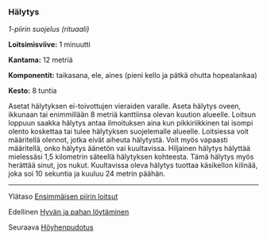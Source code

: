 ### Hälytys

*1-piirin suojelus (rituaali)*

**Loitsimisviive:** 1 minuutti

**Kantama:** 12 metriä

**Komponentit:** taikasana, ele, aines (pieni kello ja pätkä ohutta hopealankaa)

**Kesto:** 8 tuntia

Asetat hälytyksen ei-toivottujen vieraiden varalle. Aseta hälytys
oveen, ikkunaan tai enimmillään 8 metriä kanttiinsa olevan
kuution alueelle. Loitsun loppuun saakka hälytys antaa ilmoituksen
aina kun pikkiriikkinen tai isompi olento koskettaa tai
tulee hälytyksen suojelemalle alueelle. Loitsiessa voit määritellä
olennot, jotka eivät aiheuta hälytystä. Voit myös vapaasti määritellä,
onko hälytys äänetön vai kuultavissa. Hiljainen hälytys
hälyttää mielessäsi 1,5 kilometrin säteellä hälytyksen kohteesta.
Tämä hälytys myös herättää sinut, jos nukut. Kuultavissa oleva
hälytys tuottaa käsikellon kilinää, joka soi 10 sekuntia ja kuuluu
24 metrin päähän.

----

Ylätaso [Ensimmäisen piirin loitsut](1_piirin_loitsut.md)

Edellinen [Hyvän ja pahan löytäminen](Hyvän_ja_pahan_löytäminen.md)

Seuraava [Höyhenpudotus](Höyhenpudotus.md)